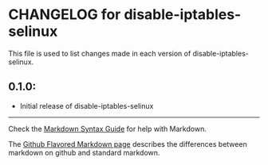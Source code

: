 # CHANGELOG for disable-iptables-selinux

This file is used to list changes made in each version of disable-iptables-selinux.

## 0.1.0:

* Initial release of disable-iptables-selinux

- - - 
Check the [Markdown Syntax Guide](http://daringfireball.net/projects/markdown/syntax) for help with Markdown.

The [Github Flavored Markdown page](http://github.github.com/github-flavored-markdown/) describes the differences between markdown on github and standard markdown.
